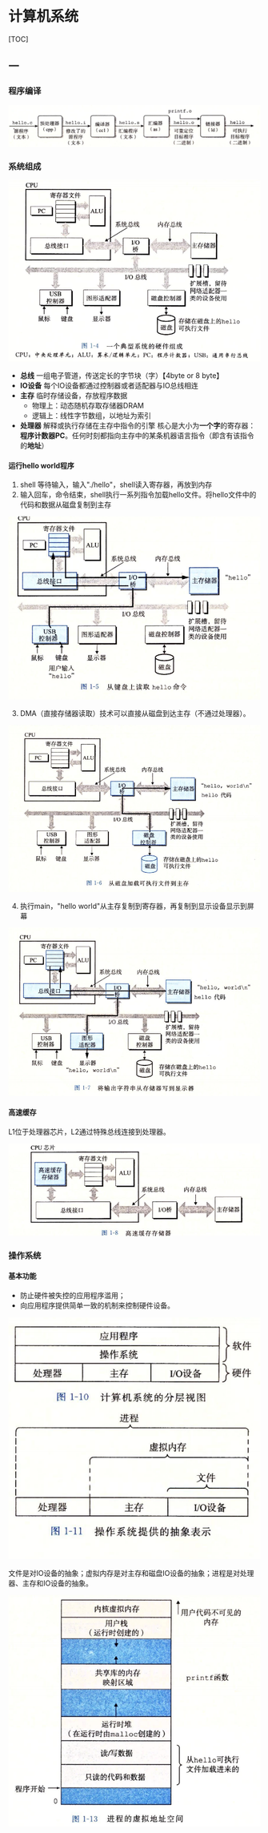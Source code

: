 # 计算机系统
[TOC]
## 一
### 程序编译
![](.img/link.png)
### 系统组成
![](.img/sys.png)

- **总线**
一组电子管道，传送定长的字节块（字）【4byte or 8 byte】
- **IO设备**
每个IO设备都通过控制器或者适配器与IO总线相连
- **主存**
临时存储设备，存放程序数据
  - 物理上：动态随机存取存储器DRAM
  - 逻辑上：线性字节数组，以地址为索引
- **处理器**
解释或执行存储在主存中指令的引擎
核心是大小为**一个字**的寄存器：**程序计数器PC**。任何时刻都指向主存中的某条机器语言指令（即含有该指令的**地址**）

#### 运行hello world程序
1. shell 等待输入，输入"./hello"，shell读入寄存器，再放到内存
2. 输入回车，命令结束，shell执行一系列指令加载hello文件。将hello文件中的代码和数据从磁盘复制到主存

![](.img/hello1.png)

3. DMA（直接存储器读取）技术可以直接从磁盘到达主存（不通过处理器）。

![](.img/hello2.png)


4. 执行main，"hello world"从主存复制到寄存器，再复制到显示设备显示到屏幕

![](.img/hello3.png)

#### 高速缓存
L1位于处理器芯片，L2通过特殊总线连接到处理器。

![](.img/cache.png)

### 操作系统
#### 基本功能
- 防止硬件被失控的应用程序滥用；
- 向应用程序提供简单一致的机制来控制硬件设备。

![](.img/os.png)

文件是对IO设备的抽象；虚拟内存是对主存和磁盘IO设备的抽象；进程是对处理器、主存和IO设备的抽象。

![](.img/addr.png)


